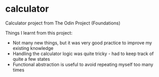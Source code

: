 # calculator

Calculator project from The Odin Project (Foundations)

Things I learnt from this project:

- Not many new things, but it was very good practice to improve my existing knowledge
- Handling the calculator logic was quite tricky - had to keep track of quite a few states
- Functional abstraction is useful to avoid repeating myself too many times
